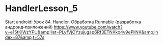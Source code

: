 # HandlerLesson_5
Start аndroid: Урок 84. Handler. Обработка Runnable (разработка андроид-приложений) https://www.youtube.com/watch?v=e15tKlWzYPU&amp;list=PLyfVjOYzujugap6Rf3ETNKkx4v9ePllNK&amp;index=87&amp;t=57s
